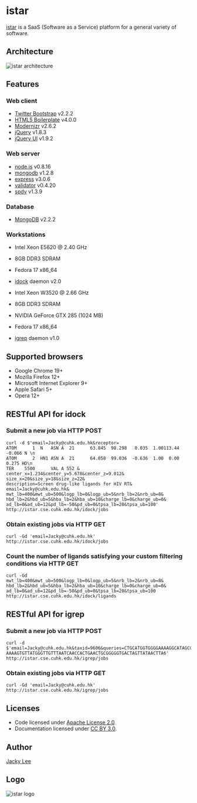 istar
=====

[istar] is a SaaS (Software as a Service) platform for a general variety of software.


Architecture
------------

![istar architecture](https://github.com/HongjianLi/istar/raw/master/public/architecture.png)


Features
--------

### Web client

* [Twitter Bootstrap] v2.2.2
* [HTML5 Boilerplate] v4.0.0
* [Modernizr] v2.6.2
* [jQuery] v1.8.3
* [jQuery UI] v1.9.2

### Web server

* [node.js] v0.8.16
* [mongodb] v1.2.8
* [express] v3.0.6
* [validator] v0.4.20
* [spdy] v1.3.9

### Database

* [MongoDB] v2.2.2

### Workstations

* Intel Xeon E5620 @ 2.40 GHz
* 8GB DDR3 SDRAM
* Fedora 17 x86_64
* [idock] daemon v2.0

* Intel Xeon W3520 @ 2.66 GHz
* 8GB DDR3 SDRAM
* NVIDIA GeForce GTX 285 (1024 MB)
* Fedora 17 x86_64
* [igrep] daemon v1.0


Supported browsers
------------------

* Google Chrome 19+
* Mozilla Firefox 12+
* Microsoft Internet Explorer 9+
* Apple Safari 5+
* Opera 12+


RESTful API for idock
---------------------

### Submit a new job via HTTP POST

    curl -d $'email=Jacky@cuhk.edu.hk&receptor=
    ATOM      1  N   ASN A  21      63.845  98.298   0.035  1.00113.44    -0.066 N \n
    ATOM      2  HN1 ASN A  21      64.058  99.036  -0.636  1.00  0.00     0.275 HD\n
    TER    5500      VAL A 552 &
    center_x=1.234&center_y=5.678&center_z=9.012&
    size_x=20&size_y=18&size_z=22&
    description=Screen drug-like ligands for HIV RT&
    email=Jacky@cuhk.edu.hk&
    mwt_lb=400&mwt_ub=500&logp_lb=0&logp_ub=5&nrb_lb=2&nrb_ub=8&
    hbd_lb=2&hbd_ub=5&hba_lb=2&hba_ub=10&charge_lb=0&charge_ub=0&
    ad_lb=0&ad_ub=12&pd_lb=-50&pd_ub=0&tpsa_lb=20&tpsa_ub=100'
    http://istar.cse.cuhk.edu.hk/idock/jobs

### Obtain existing jobs via HTTP GET

    curl -Gd 'email=Jacky@cuhk.edu.hk' http://istar.cse.cuhk.edu.hk/idock/jobs

### Count the number of ligands satisfying your custom filtering conditions via HTTP GET

    curl -Gd
    mwt_lb=400&mwt_ub=500&logp_lb=0&logp_ub=5&nrb_lb=2&nrb_ub=8&
    hbd_lb=2&hbd_ub=5&hba_lb=2&hba_ub=10&charge_lb=0&charge_ub=0&
    ad_lb=0&ad_ub=12&pd_lb=-50&pd_ub=0&tpsa_lb=20&tpsa_ub=100
    http://istar.cse.cuhk.edu.hk/idock/ligands


RESTful API for igrep
---------------------

### Submit a new job via HTTP POST

    curl -d $'email=Jacky@cuhk.edu.hk&taxid=9606&queries=CTGCATGGTGGGGAAAAGGCATAGCCTGGG3
    AAAAGTGTTATGGGTTGTTTAATCAACCACTGAACTGCGGGGGTGACTAGTTATAACTTA6'
    http://istar.cse.cuhk.edu.hk/igrep/jobs

### Obtain existing jobs via HTTP GET

    curl -Gd 'email=Jacky@cuhk.edu.hk' http://istar.cse.cuhk.edu.hk/igrep/jobs


Licenses
--------

* Code licensed under [Apache License 2.0].
* Documentation licensed under [CC BY 3.0].


Author
--------------

[Jacky Lee]


Logo
----

![istar logo](https://github.com/HongjianLi/istar/raw/master/logo.png)



[istar]: http://istar.cse.cuhk.edu.hk
[idock]: http://istar.cse.cuhk.edu.hk/idock
[igrep]: http://istar.cse.cuhk.edu.hk/igrep
[iview]: http://istar.cse.cuhk.edu.hk/iview
[Twitter Bootstrap]: https://github.com/twitter/bootstrap
[HTML5 Boilerplate]: https://github.com/h5bp/html5-boilerplate
[Modernizr]: https://github.com/Modernizr/Modernizr
[jQuery]: https://github.com/jquery/jquery
[jQuery UI]: https://github.com/jquery/jquery-ui
[node.js]: https://github.com/joyent/node
[mongodb]: https://github.com/mongodb/node-mongodb-native
[express]: https://github.com/visionmedia/express
[validator]: https://github.com/chriso/node-validator
[spdy]: https://github.com/indutny/node-spdy
[MongoDB]: https://github.com/mongodb/mongo
[Apache License 2.0]: http://www.apache.org/licenses/LICENSE-2.0
[CC BY 3.0]: http://creativecommons.org/licenses/by/3.0
[Jacky Lee]: http://www.cse.cuhk.edu.hk/~hjli
